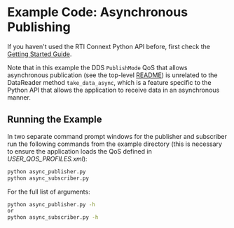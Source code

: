 # Example Code: Asynchronous Publishing

If you haven't used the RTI Connext Python API before, first check the
[Getting Started Guide](https://community.rti.com/static/documentation/connext-dds/7.0.0/doc/manuals/connext_dds_professional/getting_started_guide/index.html).

Note that in this example the DDS ``PublishMode`` QoS that allows asynchronous
publication (see the top-level [README](../README.md)) is unrelated to the
DataReader method ``take_data_async``, which is a feature specific to the Python
API that allows the application to receive data in an asynchronous manner.

## Running the Example

In two separate command prompt windows for the publisher and subscriber run the
following commands from the example directory (this is necessary to ensure the
application loads the QoS defined in *USER_QOS_PROFILES.xml*):

```sh
python async_publisher.py
python async_subscriber.py
```

For the full list of arguments:

```sh
python async_publisher.py -h
or
python async_subscriber.py -h
```
